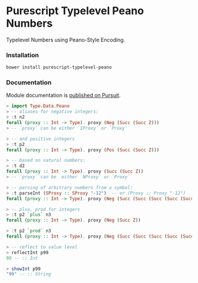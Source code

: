 Purescript Typelevel Peano Numbers
==================================

Typelevel Numbers using Peano-Style Encoding.


### Installation

```bash
bower install purescript-typelevel-peano
```

### Documentation

Module documentation is [published on Pursuit](https://pursuit.purescript.org/packages/purescript-typelevel-peano/).

```purescript
> import Type.Data.Peano
> -- aliases for negative integers:
> :t n2
forall (proxy :: Int -> Type). proxy (Neg (Succ (Succ Z)))
> -- `proxy` can be either `IProxy` or `Proxy`

> -- and positive integers
> :t p2
forall (proxy :: Int -> Type). proxy (Pos (Succ (Succ Z)))

> -- based on natural numbers:
> :t d2
forall (proxy :: Int -> Type). proxy (Succ (Succ Z))
> -- `proxy` can be  either `NProxy` or `Proxy`

> -- parsing of arbitrary numbers from a symbol:
> :t parseInt (SProxy :: SProxy "-12")  -- or (Proxy :: Proxy "-12")
forall (proxy :: Int -> Type). proxy (Neg (Succ (Succ (Succ (Succ (Succ (Succ (Succ (Succ (Succ (Succ (Succ (Succ Z)))))))))))))

> -- plus, prod for integers
> :t p2 `plus` n3
forall (proxy :: Int -> Type). proxy (Neg (Succ Z))

> :t p2 `prod` n3
forall (proxy :: Int -> Type). proxy (Neg (Succ (Succ (Succ (Succ (Succ (Succ Z)))))))

> -- reflect to value level
> reflectInt p99
99 -- :: Int

> showInt p99
"99" -- :: String
```
